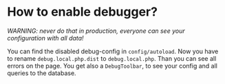 # How to enable debugger?

_WARNING: never do that in production, everyone can see your configuration with all data!_

You can find the disabled debug-config in `config/autoload`.
Now you have to rename `debug.local.php.dist` to `debug.local.php`. Than you can see all errors on the page.
You get also a `DebugToolbar`, to see your config and all queries to the database.